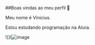 ##Boas vindas ao meu perfil 💖

Meu nome é Vinicius.

Estou estudando programação na Alura.




![](![image](https://github.com/user-attachments/assets/0b2c16b3-5d99-4c61-ba3d-c805f499054f)
